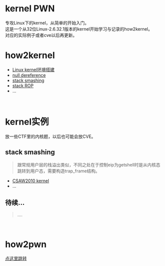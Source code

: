 # kernel PWN
专攻Linux下的kernel，从简单的开始入门。</br>
这是一个从32位Linux-2.6.32.1版本的kernel开始学习与记录的how2kernel。</br>
对应的实际例子或者cve以后再更新。</br>



# how2kernel

- [Linux kernel环境搭建](https://github.com/fangdada/kernelPWN/tree/master/how2kernel/00build_environ)
- [null dereference](https://github.com/fangdada/kernelPWN/tree/master/how2kernel/01null_dereference)
- [stack smashing](https://github.com/fangdada/kernelPWN/tree/master/how2kernel/02stack_smashing)
- [stack ROP](https://github.com/fangdada/kernelPWN/tree/master/how2kernel/03stack_ROP)
- ...

</br>

# kernel实例

放一些CTF里的内核题，以后也可能会放CVE。</br>

## stack smashing

> 跟常规用户层的栈溢出类似，不同之处在于控制eip为getshell时是从内核态跳转到用户态，需要构造trap_frame结构。

- [CSAW2010 kernel](https://github.com/fangdada/kernelPWN/tree/master/CSAW2010)
- ...

## 待续...

> ....

</br>

# how2pwn

[点这里跳转](https://github.com/fangdada/ctf/tree/master/how2pwn)



